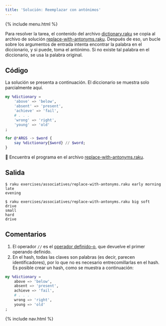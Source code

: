 ```yaml
---
title: 'Solución: Reemplazar con antónimos'
---
```


{% include menu.html %}

Para resolver la tarea, el contenido del archivo [dictionary.raku](https://github.com/ash/raku-course/blob/master/essentials/associatives/exercises/replace-with-antonyms/dictionary.raku) se copia al archivo de solución [replace-with-antonyms.raku](https://github.com/ash/raku-course/blob/master/exercises/associatives/replace-with-antonyms.raku). Después de eso, un bucle sobre los argumentos de entrada intenta encontrar la palabra en el diccionario, y si puede, toma el antónimo. Si no existe tal palabra en el diccionario, se usa la palabra original.

## Código

La solución se presenta a continuación. El diccionario se muestra solo parcialmente aquí.

```raku
my %dictionary =
    'above' => 'below',
    'absent' => 'present',
    'achieve' => 'fail',
    # . . .
    'wrong' => 'right',
    'young' => 'old'    
;

for @*ARGS -> $word {
    say %dictionary{$word} // $word;
}
```

🦋 Encuentra el programa en el archivo [replace-with-antonyms.raku](https://github.com/ash/raku-course/blob/master/exercises/associatives/replace-with-antonyms.raku).

## Salida

```console
$ raku exercises/associatives/replace-with-antonyms.raku early morning
late
evening

$ raku exercises/associatives/replace-with-antonyms.raku big soft drive
small
hard
drive
```

## Comentarios

1. El operador `//` es el [operador definido-o](/es/essentials/scalar-variables/defined-or-operator), que devuelve el primer operando definido.
1. En el hash, todas las claves son palabras (es decir, parecen identificadores), por lo que no es necesario entrecomillarlas en el hash. Es posible crear un hash, como se muestra a continuación:

```raku
my %dictionary =
    above => 'below',
    absent => 'present',
    achieve => 'fail',
    # . . .
    wrong => 'right',
    young => 'old'    
;
```

{% include nav.html %}